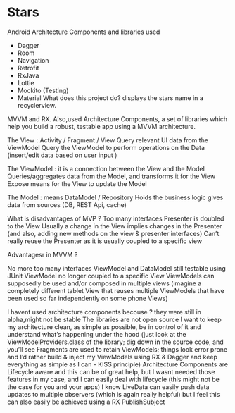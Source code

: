 # Stars
Android Architecture Components and libraries used
- Dagger
- Room
- Navigation
- Retrofit
- RxJava 
- Lottie
- Mockito (Testing)
- Material
What does this project do?
displays the stars name  in a recyclerview.

 MVVM and RX. Also,used  Architecture Components, a set of libraries which help you build a robust, testable app using a MVVM 
 architecture.
 
The View :
Activity / Fragment / View
Query relevant UI data from the ViewModel
Query the ViewModel to perform operations on the Data (insert/edit data based on user input )


The ViewModel :
it is a connection between the View and the Model
Queries/aggregates data from the Model, and transforms it for the View
Expose means for the View to update the Model


The Model :
means DataModel / Repository
Holds the business logic
gives data from  sources (DB, REST Api, cache)



What is disadvantages of MVP ?
Too many interfaces
Presenter is doubled to the View
Usually a change in the View implies changes in the Presenter (and also, adding new methods on the view & presenter interfaces)
Can’t really reuse the Presenter as it is usually coupled to a specific view


Advantagesr in MVVM ?

No more too many interfaces
ViewModel and DataModel still testable using JUnit
ViewModel no longer coupled to a specific View
ViewModels can supposedly be used and/or composed in multiple views (imagine a completely different tablet View that reuses 
multiple ViewModels that have been used so far independently on some phone Views)


I havent used architecture components becouse  ?
they were still in alpha,might not be stable
The libraries are not open source
I want to keep my architecture clean, as simple as possible, be in control of it and understand what’s happening under the hood 
(just look at the ViewModelProviders.class of the library; dig down in the source code, and you’ll see Fragments are used to 
retain ViewModels; things look error prone and I’d rather build & inject my ViewModels using RX & Dagger and keep everything 
as simple as I can - KISS principle)
 Architecture Components are Lifecycle aware and this can be of great help, but I wasnt needed those features in my
case, and I can easily deal with lifecycle (this might not be the case for you and your apps)
I know LiveData can easily push data updates to multiple observers (which is again really helpful) but I feel this can also 
easily be achieved using a RX PublishSubject
